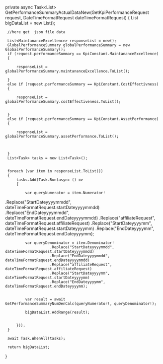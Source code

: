  private async Task<List<KpiNumeratorDenominatorPerformanceSummary>> GetPerformanceSummaryActualDataNew(GetKpiPerformanceRequest request, DateTimeFormatRequest dateTimeFormatRequest)
 {
     List<KpiNumeratorDenominatorPerformanceSummary> bigDataList = new List<KpiNumeratorDenominatorPerformanceSummary>();


     //here get  json file data           

     List<MaintananceExcellence> responseList = new();
     GlobalPerformanceSummary globalPerformanceSummary = new GlobalPerformanceSummary();
     if (request.performanceSummary == KpiConstant.MaintananceExcellence)
     {

         responseList = globalPerformanceSummary.maintananceExcellence.ToList();

     }
     else if (request.performanceSummary == KpiConstant.CostEffectivness)
     {

         responseList = globalPerformanceSummary.costEffectiveness.ToList();


     }
     else if (request.performanceSummary == KpiConstant.AssetPerformance)
     {

         responseList = globalPerformanceSummary.assetPerformance.ToList();



     }
     List<Task> tasks = new List<Task>();


     foreach (var item in responseList.ToList())
     {
         tasks.Add(Task.Run(async () =>
         {

             var queryNumerator = item.Numerator!
.Replace("StartDateyyyymmdd", dateTimeFormatRequest.startDateyyyymmdd)
.Replace("EndDateyyyymmdd", dateTimeFormatRequest.endDateyyyymmdd)
.Replace("affiliateRequest", dateTimeFormatRequest.affiliateRequest)
.Replace("StartDateyyyymm", dateTimeFormatRequest.startDateyyyymm)
.Replace("EndDateyyyymm", dateTimeFormatRequest.endDateyyyymm);

             var queryDenominator = item.Denominator!
                        .Replace("StartDateyyyymmdd", dateTimeFormatRequest.startDateyyyymmdd)
                        .Replace("EndDateyyyymmdd", dateTimeFormatRequest.endDateyyyymmdd)
                        .Replace("affiliateRequest", dateTimeFormatRequest.affiliateRequest)
                        .Replace("StartDateyyyymm", dateTimeFormatRequest.startDateyyyymm)
                        .Replace("EndDateyyyymm", dateTimeFormatRequest.endDateyyyymm);


             var result = await GetPerformanceSummaryNumDenCalc(queryNumerator!, queryDenominator!);

             bigDataList.AddRange(result);


         }));
     }

     await Task.WhenAll(tasks);

     return bigDataList;

 }
